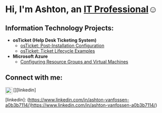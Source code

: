 <h1>Hi, I'm Ashton, an <a href="https://www.linkedin.com/in/ashton-vanfossen-a0b3b7114/">IT Professional</a>☺</h1>

<h2> Information Technology Projects:</h2>

- <b>osTicket (Help Desk Ticketing System)</b>
  - [osTicket: Post-Installation Configuration](https://github.com/ashtvanf/osTicket-post-install-config/blob/main/README.md)
  - [osTicket: Ticket Lifecycle Examples](https://github.com/ashtvanf/OsTicket-Ticket-Lifecycle-Examples/blob/main/README.md)
- <b>Microsoft Azure</b>
  - [Configuring Resource Groups and Virtual Machines](https://github.com/joshmadakorcc/configure-ad)

<h2>Connect with me:</h2>

[<img align="left" alt="Josh | LinkedIn" width="22px" src="https://cdn.jsdelivr.net/npm/simple-icons@v3/icons/linkedin.svg" />][linkedin]

[linkedin]: (https://www.linkedin.com/in/ashton-vanfossen-a0b3b7114/)https://www.linkedin.com/in/ashton-vanfossen-a0b3b7114/)
